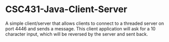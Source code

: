 # CSC431-Java-Client-Server

A simple client/server that allows clients to connect to a threaded server on port 4446 and sends a message.
This client application will ask for a 10 character input, which will be reversed by the server and sent back.

